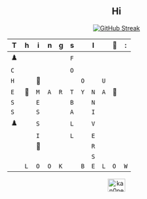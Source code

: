 <h2 align="center"> Hi </h2>
<div align="center">
  
<a href="https://git.io/streak-stats"><img src="https://github-readme-streak-stats.herokuapp.com?user=Kan0nek&theme=iceberg&card_width=456" alt="GitHub Streak" /></a>

|T|h|i|n|g|s||I||🤍|:|
| - | - | - | - | - | - | - | - | - | - | - |
|♟️ | | | | |`F`| | | | | | | | 
|`C`| | | | |`O`| | | | | | | |
|`H`| |🐐| | | |`O`| |`U`| | | | | |
|`E`|🤍|`M`|`A`|`R`|`T`|`Y`|`N`|`A`|🤍| | | |
|`S`| |`E`| | |`B`| |`N`| | | | | |
|`S`| |`S`| | |`A`| |`I`| | | | | |
|♟️| |`S`| | |`L`| |`V`| | | | | |
| | |`I`| | |`L`| |`E`| | | | | |
| | |🐐 | | | | |`R`| || | | |
| | | | | | | |`S`| || | | |
| |`L`|`O`|`O`|`K` | |`B`|`E`|`L`|`O`|`W`| | |

<a href="https://twitter.com/kan0nek" target="blank"><img align="center" src="https://raw.githubusercontent.com/rahuldkjain/github-profile-readme-generator/master/src/images/icons/Social/twitter.svg" alt="kan0nek" height="30" width="40" /></a>
</div>
